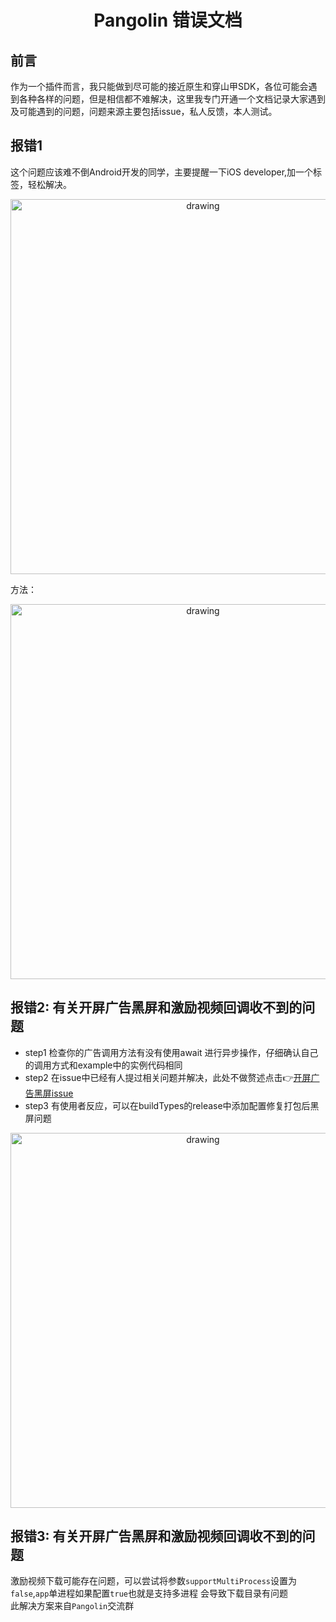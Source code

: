 <h1 align="center">Pangolin 错误文档</h1>

## 前言
作为一个插件而言，我只能做到尽可能的接近原生和穿山甲SDK，各位可能会遇到各种各样的问题，但是相信都不难解决，这里我专门开通一个文档记录大家遇到及可能遇到的问题，问题来源主要包括issue，私人反馈，本人测试。

## 报错1
这个问题应该难不倒Android开发的同学，主要提醒一下iOS developer,加一个标签，轻松解决。
<p align="center">
<img src=https://github.com/tongyangsheng/Pangolin/blob/master/showImage/error1.jpg alt="drawing" width="600">
</p>

方法：
<p align="center">
<img src=https://github.com/tongyangsheng/Pangolin/blob/master/showImage/void1.jpeg alt="drawing" width="600">
</p>

## 报错2: 有关开屏广告黑屏和激励视频回调收不到的问题
* step1
检查你的广告调用方法有没有使用await 进行异步操作，仔细确认自己的调用方式和example中的实例代码相同
* step2 
在issue中已经有人提过相关问题并解决，此处不做赘述点击👉[开屏广告黑屏issue](https://github.com/OpenFlutter/Pangolin/issues/3)
* step3
有使用者反应，可以在buildTypes的release中添加配置修复打包后黑屏问题
<p align="center">
<img src=https://github.com/tongyangsheng/Pangolin/blob/master/showImage/error2.png alt="drawing" width="600">
</p>


## 报错3: 有关开屏广告黑屏和激励视频回调收不到的问题
激励视频下载可能存在问题，可以尝试将参数`supportMultiProcess`设置为`false`,`app`单进程如果配置`true`也就是支持多进程 会导致下载目录有问题<br/>
此解决方案来自`Pangolin`交流群



